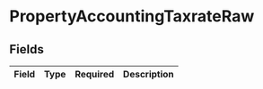 # PropertyAccountingTaxrateRaw


## Fields

| Field       | Type        | Required    | Description |
| ----------- | ----------- | ----------- | ----------- |